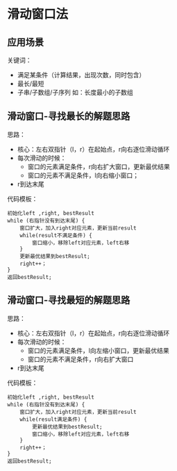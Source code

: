# 滑动窗口法
## 应用场景
关键词：
- 满足某条件（计算结果，出现次数，同时包含）
- 最长/最短
- 子串/子数组/子序列
如：长度最小的子数组

## 滑动窗口-寻找最长的解题思路
思路：
- 核心：左右双指针（l，r）在起始点，r向右逐位滑动循环
- 每次滑动的时候：
  - 窗口的元素满足条件，r向右扩大窗口，更新最优结果
  - 窗口的元素不满足条件，l向右缩小窗口；
- r到达末尾

代码模板：
```
初始化left ,right, bestResult
while (右指针没有到达末尾) {
    窗口扩大，加入right对应元素，更新当前result
    while(result不满足条件) {
        窗口缩小，移除left对应元素，left右移
    }
    更新最优结果到bestResult;
    right++；
}
返回bestResult;
```
## 滑动窗口-寻找最短的解题思路
思路：
- 核心：左右双指针（l，r）在起始点，r向右逐位滑动循环
- 每次滑动的时候：
    - 窗口的元素满足条件，l向左缩小窗口，更新最优结果
    - 窗口的元素不满足条件，r向右扩大窗口
- r到达末尾

代码模板：
```
初始化left ,right, bestResult
while (右指针没有到达末尾) {
    窗口扩大，加入right对应元素，更新当前result
    while(result满足条件) {
        更新最优结果到bestResult;
        窗口缩小，移除left对应元素，left右移
    }
    right++；
}
返回bestResult;
```

